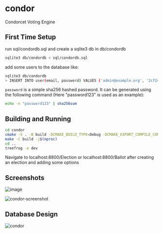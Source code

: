 # condor
Condorcet Voting Engine


## First Time Setup
run sql/condordb.sql and create a sqlite3 db in db/condordb
```bash
sqlite3 db/condordb < sql/condordb.sql
```

add some users to the database like:
```bash
sqlite3 db/condordb
> INSERT INTO user(email, password) VALUES ('admin@example.org', '2cf24dba5fb0a30e26e83b2ac5b9e29e1b161e5c1fa7425e73043362938b9824');
```

`password` is a simple sha256 hashed password. It can be generated using the following command (Here "password123" is used as an example):

```bash
echo -n "password123" | sha256sum
```


## Building and Running
```bash
cd condor
cmake -S . -B build -DCMAKE_BUILD_TYPE=Debug -DCMAKE_EXPORT_COMPILE_COMMANDS=1
make -C build -j$(nproc)
cd ..
treefrog -e dev
```

Navigate to localhost:8800/Election
or localhost:8800/Ballot after creating an election and adding some options

## Screenshots

![image](https://github.com/terslang/condor/assets/127589779/e74e4a00-fea5-41e9-9100-33a8f1433583)

![condor-screenshot](https://github.com/terslang/condor/assets/127589779/f9791917-2cd5-4584-a933-0a01db59671f)

## Database Design

![condor](https://github.com/terslang/condor/assets/127589779/fffe32de-1f8d-4451-bf46-ca83926504f3)
